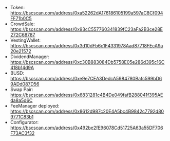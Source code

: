 * Token:  https://bscscan.com/address/0xa52262dA176186105199a597aC8Cf094FF71b0C5
* CrowdSale:  https://bscscan.com/address/0x93cC557760341839fC23aFa2B3ce28E272C68787
* VestingWallet:  https://bscscan.com/address/0x3d10dFb6c1F4331978Aad87718FEcA9a20e21572
* DividendManager:  https://bscscan.com/address/0xc30B883084Db5758E05e286d395c16C418b14d9A
* BUSD:  https://bscscan.com/address/0xe9e7CEA3DedcA5984780Bafc599bD69ADd087D56
* Swap Pair:  https://bscscan.com/address/0x6831281c4B4De049fafB288041f395AEda8a5d6C
* FeeManager deployed:  https://bscscan.com/address/0x8612d987c20E4A5bc4B9842c7792d809771C83b1
* Configurator:  https://bscscan.com/address/0x492be2fE96078Cd51725A63a55DF706F73AC3f32


